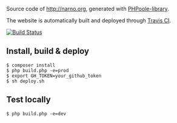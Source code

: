Source code of http://narno.org, generated with [PHPoole-library](https://github.com/PHPoole/PHPoole-library).

The website is automatically built and deployed through [Travis CI](https://travis-ci.org/Narno/narno.github.io).

[![Build Status](https://travis-ci.org/Narno/narno.github.io.svg?branch=source)](https://travis-ci.org/Narno/narno.github.io)

## Install, build & deploy
```
$ composer install
$ php build.php -e=prod
$ export GH_TOKEN=your_github_token
$ sh deploy.sh
```

## Test locally
```
$ php build.php -e=dev
```

